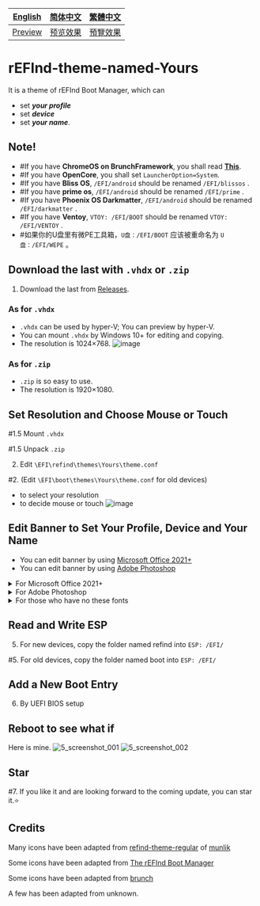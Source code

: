[English](https://github.com/1457384613gh/rEFInd-theme-named-Yours) | [简体中文](https://github.com/1457384613gh/rEFInd-theme-named-Yours/blob/main/%E8%87%AA%E8%BF%B0%E6%96%87%E4%BB%B6.md) | [繁體中文](https://github.com/1457384613gh/rEFInd-theme-named-Yours/blob/main/%E7%B9%81%E4%BD%93%E4%B8%AD%E6%96%87.md)
|---|---|---|
|[Preview](https://github.com/1457384613gh/rEFInd-theme-named-Yours#reboot-to-see-what-if)|[预览效果](https://github.com/1457384613gh/rEFInd-theme-named-Yours/blob/main/%E8%87%AA%E8%BF%B0%E6%96%87%E4%BB%B6.md#%E9%87%8D%E5%90%AF%E7%9C%8B%E7%9C%8B)|[預覽效果](https://github.com/1457384613gh/rEFInd-theme-named-Yours/blob/main/%E7%B9%81%E4%BD%93%E4%B8%AD%E6%96%87.md#%E9%87%8D%E5%95%9F%E7%9C%8B%E7%9C%8B)

# rEFInd-theme-named-Yours
It is a theme of rEFInd Boot Manager, which can
- set ___your profile___
- set ___device___
- set ___your name___.

## Note!
- #If you have **ChromeOS on BrunchFramework**, you shall read **[This](https://github.com/1457384613gh/rEFInd-theme-named-Yours/blob/main/README/Brunch.md)**.
- #If you have **OpenCore**, you shall set `LauncherOption=System`.
- #If you have **Bliss OS**, `/EFI/android` should be renamed `/EFI/blissos` .
- #If you have **prime os**, `/EFI/android` should be renamed `/EFI/prime` .
- #If you have **Phoenix OS Darkmatter**, `/EFI/android` should be renamed `/EFI/darkmatter` .
- #If you have **Ventoy**, `VTOY: /EFI/BOOT` should be renamed `VTOY: /EFI/VENTOY` .
- #如果你的U盘里有微PE工具箱，`U盘：/EFI/BOOT` 应该被重命名为 `U盘：/EFI/WEPE` 。

## Download the last with `.vhdx` or `.zip`
1. Download the last from [Releases](https://github.com/1457384613gh/rEFInd-theme-named-Yours/releases).
### As for `.vhdx`
- `.vhdx` can be used by hyper-V; You can preview by hyper-V.
- You can mount `.vhdx` by Windows 10+ for editing and copying.
- The resolution is 1024×768.
![image](https://user-images.githubusercontent.com/69227436/166185140-c74909ee-31b5-4dd4-9716-13b1073a9504.png)
### As for `.zip`
- `.zip` is so easy to use.
- The resolution is 1920×1080.

## Set Resolution and Choose Mouse or Touch
 #1.5 Mount `.vhdx`

 #1.5 Unpack `.zip`
 
2. Edit `\EFI\refind\themes\Yours\theme.conf`

 #2. (Edit `\EFI\boot\themes\Yours\theme.conf` for old devices)

- to select your resolution
- to decide mouse or touch
![image](https://user-images.githubusercontent.com/69227436/164884137-91064754-2100-4f7b-8fa7-57a37b833164.png)

## Edit Banner to Set Your Profile, Device and Your Name
- You can edit banner by using [Microsoft Office 2021+](https://github.com/1457384613gh/rEFInd-theme-named-Yours#for-microsoft-office-2021)
- You can edit banner by using [Adobe Photoshop](https://github.com/1457384613gh/rEFInd-theme-named-Yours#for-adobe-photoshop)
<details>
  <summary>For Microsoft Office 2021+</summary>
3. Open `\EFI\refind\themes\Yours\banners\$resolution\BannerEditor.pptx` by using Microsoft Office 2021+

 #3. (Open `\EFI\boot\themes\Yours\banners\$resolution\BannerEditor.pptx` by using Microsoft Office 2021+ for old devices)

![image](https://user-images.githubusercontent.com/69227436/164608436-e3b76607-7b73-4016-be0b-ec3c23ae9012.png)
- to set your profile
- to set device 
- to set your name.

![image](https://user-images.githubusercontent.com/69227436/164615647-597163f7-4021-4ae5-922f-7fef1ce521bb.png)
4. Export as png to overwrite BannerEditor.png
![image](https://user-images.githubusercontent.com/69227436/164616497-d3ca3e4a-f231-4fc2-99ac-587a32c09453.png)
   </details>
<details>
  <summary>For Adobe Photoshop</summary>
- #(Also, you can use [online PS](https://ps.gaoding.com/#/))
3. Open `\EFI\refind\themes\Yours\banners\$resolution\BannerEditor.psd` by using Adobe Photoshop

 #3. (Open `\EFI\boot\themes\Yours\banners\$resolution\BannerEditor.psd` by using Adobe Photoshop for old devices)

- to set your profile
- to set device 
- to set your name.

![image](https://user-images.githubusercontent.com/69227436/164608548-03b00cf6-4c88-489e-878a-aec8f328f1ce.png)

4. Export as png to overwrite BannerEditor.png
  </details>
<details>
  <summary>For those who have no these fonts</summary>
- `Agency FB`  is the font of `The Device`
- `French Script MT` is the font of `your name`

 #4.5. If you have no these fonts, you can download and install [These Fonts](https://github.com/1457384613gh/rEFInd-theme-named-Yours/releases/tag/Fonts).

 #4.5. You can select other fonts you like.
   </details>

## Read and Write ESP
5. For new devices, copy the folder named refind into `ESP: /EFI/`

 #5. For old devices, copy the folder named boot into `ESP: /EFI/`

## Add a New Boot Entry
6. By UEFI BIOS setup

## Reboot to see what if
Here is mine.
![5_screenshot_001](https://user-images.githubusercontent.com/69227436/166140209-6f2c14b6-1e0c-4f29-8cae-74b85285fb1d.png)
![5_screenshot_002](https://user-images.githubusercontent.com/69227436/166140211-fc94ed16-946b-4974-9cb5-0945c276cfcf.png)

## Star
 #7. If you like it and are looking forward to the coming update, you can star it.⭐
 
## Credits
Many icons have been adapted from [refind-theme-regular](https://github.com/munlik/refind-theme-regular) of [munlik](https://github.com/munlik)

Some icons have been adapted from [The rEFInd Boot Manager](http://www.rodsbooks.com/refind/)

Some icons have been adapted from [brunch](https://github.com/sebanc/brunch/)

A few has been adapted from unknown.
